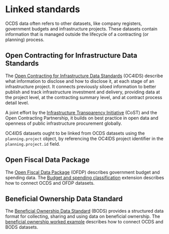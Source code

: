 # Linked standards

OCDS data often refers to other datasets, like company registers, government budgets and infrastructure projects. These datasets contain information that is managed outside the lifecycle of a contracting (or planning) process.

## Open Contracting for Infrastructure Data Standards

The [Open Contracting for Infrastructure Data Standards](https://standard.open-contracting.org/infrastructure/latest/en/) (OC4IDS) describe what information to disclose and how to disclose it, at each stage of an infrastructure project. It connects previously siloed information to better publish and track infrastructure investment and delivery, providing data at the project level, at the contracting summary level, and at contract process detail level.

A joint effort by the [Infrastructure Transparency Initiative](https://infrastructuretransparency.org) (CoST) and the Open Contracting Partnership, it builds on best practice in open data and openness of public infrastructure procurement globally.

OC4IDS datasets ought to be linked from OCDS datasets using the `planning.project` object, by referencing the OC4IDS project identifier in the `planning.project.id` field.

## Open Fiscal Data Package

The [Open Fiscal Data Package](https://www.fiscaltransparency.net/open-fiscal-data-package/) (OFDP) describes government budget and spending data. The [Budget and spending classification](https://extensions.open-contracting.org/en/extensions/budget_and_spend/) extension describes how to connect OCDS and OFDP datasets.

## Beneficial Ownership Data Standard

The [Beneficial Ownership Data Standard](https://standard.openownership.org/en/0.2.0/) (BODS) provides a structured data format for collecting, sharing and using data on beneficial ownership. The [beneficial ownership worked example](beneficial_ownership) describes how to connect OCDS and BODS datasets.
